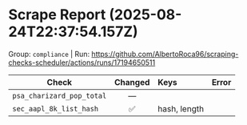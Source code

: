 # Scrape Report (2025-08-24T22:37:54.157Z)

Group: `compliance`  |  Run: https://github.com/AlbertoRoca96/scraping-checks-scheduler/actions/runs/17194650511

| Check | Changed | Keys | Error |
|---|:---:|:--|:--|
| `psa_charizard_pop_total` | — |  |  |
| `sec_aapl_8k_list_hash` | ✅ | hash, length |  |
